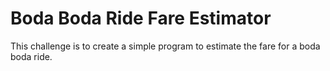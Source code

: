 # Boda Boda Ride Fare Estimator
This challenge is to create a simple program to estimate the fare for a boda boda ride.

